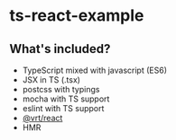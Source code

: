 # ts-react-example

## What's included?

* TypeScript mixed with javascript (ES6)
* JSX in TS (.tsx)
* postcss with typings
* mocha with TS support
* eslint with TS support
* [@vrt/react](https://github.com/msn0/vrt-react)
* HMR
